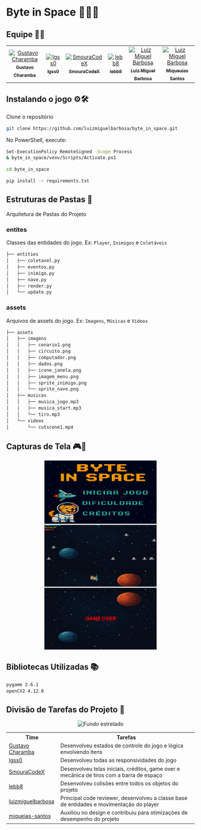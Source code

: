 # Byte in Space 🐶🚀💫

## Equipe 🧑‍💻
<table>
  <tr>
    <td align="center">
      <a href="https://github.com/gustavocharamba">
        <img src="https://avatars.githubusercontent.com/gustavocharamba" width="100px;" alt="Gustavo Charamba"/><br />
        <sub><b>Gustavo Charamba</b></sub>
      </a>
    </td>
    <td align="center">
      <a href="https://github.com/lgss0">
        <img src="https://avatars.githubusercontent.com/lgss0" width="100px;" alt="lgss0"/><br />
        <sub><b>lgss0</b></sub>
      </a>
    </td>
    <td align="center">
      <a href="https://github.com/SmouraCodeX">
        <img src="https://avatars.githubusercontent.com/SmouraCodeX" width="100px;" alt="SmouraCodeX"/><br />
        <sub><b>SmouraCodeX</b></sub>
      </a>
    </td>
    <td align="center">
      <a href="https://github.com/lebb8">
        <img src="https://avatars.githubusercontent.com/lebb8" width="100px;" alt="lebb8"/><br />
        <sub><b>lebb8</b></sub>
      </a>
    </td>
    <td align="center">
      <a href="https://github.com/luizmiguelbarbosa">
        <img src="https://avatars.githubusercontent.com/luizmiguelbarbosa" width="100px;" alt="Luiz Miguel Barbosa"/><br />
        <sub><b>Luiz Miguel Barbosa</b></sub>
      </a>
    </td>
    <td align="center">
      <a href="https://github.com/miqueias-santos">
        <img src="https://avatars.githubusercontent.com/miqueias-santos" width="100px;" alt="Luiz Miguel Barbosa"/><br />
        <sub><b>Miqueuias Santos</b></sub>
  </tr>
</table>

## Instalando o jogo ⚙️🛠️

Clone o repositório
```bash
git clone https://github.com/luizmiguelbarbosa/byte_in_space.git
```
No PowerShell, execute:
```bash
Set-ExecutionPolicy RemoteSigned -Scope Process
& byte_in_space/venv/Scripts/Activate.ps1
```
```bash
cd byte_in_space
```
```bash
pip install -r requirements.txt
```
## Estruturas de Pastas 📂
Arquitetura de Pastas do Projeto
### entites
Classes das entidades do jogo. Ex: `Player`, `Inimigos` e `Coletáveis`
```bash
├── entities
│   ├── coletavel.py
│   ├── eventos.py
│   ├── inimigo.py
│   ├── nave.py
│   ├── render.py
│   └── update.py
```
### assets
Arquivos de assets do jogo. Ex: `Imagens`, `Músicas` e `Vídeos`
```bash
├── assets
│   ├── imagens
│   │   ├── cenario1.png
│   │   ├── circuito.png
│   │   ├── computador.png
│   │   ├── dados.png
│   │   ├── icone_janela.png
│   │   ├── imagem_menu.png
│   │   ├── sprite_inimigo.png
│   │   └── sprite_nave.png
│   ├── musicas
│   │   ├── musica_jogo.mp3
│   │   ├── musica_start.mp3
│   │   └── tiro.mp3
│   └── videos
│       └── cutscene1.mp4
```
## Capturas de Tela 🎮📸
<p align="center">
  <img src="assets/caputuras/1.png" alt="Captura 1" width="300">
  <img src="assets/caputuras/2.png" alt="Captura 2" width="300">
  <img src="assets/caputuras/3.png" alt="Captura 3" width="300">
</p>

## Bibliotecas Utilizadas 📚
```bash
pygame 2.6.1
openCV2 4.12.0
```
## Divisão de Tarefas do Projeto 🌌

<p align="center">
  <img src="https://www.transparenttextures.com/patterns/stardust.png" alt="Fundo estrelado">
</p>

<table align="center">
  <tr>
    <th>Time</th>
    <th>Tarefas</th>
  </tr>
  <tr>
    <td><a href="https://github.com/gustavocharamba?tab=overview&from=2025-08-01&to=2025-08-11">Gustavo Charamba</a></td>
    <td>Desenvolveu estados de controle do jogo e lógica envolvendo itens</td>
  </tr>
  <tr>
    <td><a href="https://github.com/lgss0">lgss0</a></td>
    <td>Desenvolveu todas as responsividades do jogo</td>
  </tr>
  <tr>
    <td><a href="https://github.com/SmouraCodeX">SmouraCodeX</a></td>
    <td>Desenvolveu telas iniciais, créditos, game over e mecânica de tiros com a barra de espaço</td>
  </tr>
  <tr>
    <td><a href="https://github.com/lebb8">lebb8</a></td>
    <td>Desenvolveu colisões entre todos os objetos do projeto</td>
  </tr>
  <tr>
    <td><a href="https://github.com/luizmiguelbarbosa">luizmiguelbarbosa</a></td>
    <td>Principal code reviewer, desenvolveu a classe base de entidades e movimentação do player</td>
  </tr>
  <tr>
    <td><a href="https://github.com/miqueias-santos">miqueias-santos</a></td>
    <td>Auxiliou no design e contribuiu para otimizações de desempenho do projeto</td>
  </tr>
</table>
